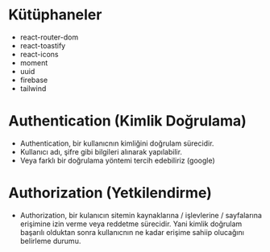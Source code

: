 # Kütüphaneler

- react-router-dom
- react-toastify
- react-icons
- moment
- uuid
- firebase
- tailwind

# Authentication (Kimlik Doğrulama)
- Authentication, bir kullanıcnın kimliğini doğrulam sürecidir.
- Kullanıcı adı, şifre gibi bilgileri alınarak yapılabilir.
- Veya farklı bir doğrulama yöntemi tercih edebiliriz (google)

# Authorization (Yetkilendirme)
- Authorization, bir kulanıcın sitemin kaynaklarına / işlevlerine / sayfalarına erişimine izin verme veya reddetme sürecidir. Yani kimlik doğrulam başarılı olduktan sonra kullanıcnın ne kadar erişime sahiip olucağını belirleme durumu.
